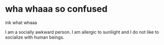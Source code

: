 # wha whaaa so confused
ink what whaaa

I am a socially awkward person. I am allergic to sunliight and I do not like to socialize with human beings.
